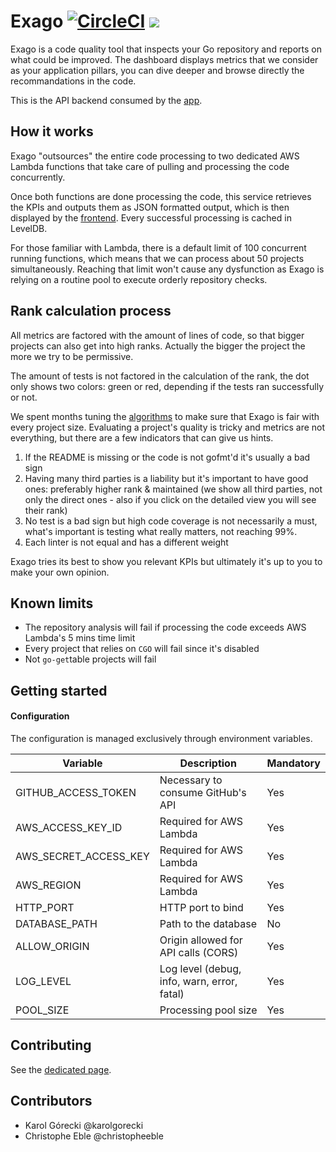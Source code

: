 # Exago [![CircleCI](https://circleci.com/gh/jgautheron/exago.svg?style=svg)](https://circleci.com/gh/jgautheron/exago) [![](https://badge.imagelayers.io/jgautheron/exago:latest.svg)](https://imagelayers.io/?images=jgautheron/exago:latest 'Get your own badge on imagelayers.io')

Exago is a code quality tool that inspects your Go repository and reports on what could be improved. The dashboard displays metrics that we consider as your application pillars, you can dive deeper and browse directly the recommandations in the code.

This is the API backend consumed by the [app](https://github.com/jgautheron/exago-app).

## How it works

Exago "outsources" the entire code processing to two dedicated AWS Lambda functions that take care of pulling and processing the code concurrently.  

Once both functions are done processing the code, this service retrieves the KPIs and outputs them as JSON formatted output, which is then displayed by the [frontend](https://github.com/jgautheron/exago-app). Every successful processing is cached in LevelDB.

For those familiar with Lambda, there is a default limit of 100 concurrent running functions, which means that we can process about 50 projects simultaneously. Reaching that limit won't cause any dysfunction as Exago is relying on a routine pool to execute orderly repository checks.

## Rank calculation process

All metrics are factored with the amount of lines of code, so that bigger projects can also get into high ranks. Actually the bigger the project the more we try to be permissive.

The amount of tests is not factored in the calculation of the rank, the dot only shows two colors: green or red, depending if the tests ran successfully or not.

We spent months tuning the [algorithms](https://docs.google.com/spreadsheets/d/150xwGQVrY-3qH8-VNDqCDzcQRC0wsIG7-uMps-fXQB0/edit?usp=sharing) to make sure that Exago is fair with every project size. Evaluating a project's quality is tricky and metrics are not everything, but there are a few indicators that can give us hints.

1. If the README is missing or the code is not gofmt'd it's usually a bad sign
2. Having many third parties is a liability but it's important to have good ones: preferably higher rank & maintained (we show all third parties, not only the direct ones - also if you click on the detailed view you will see their rank)
3. No test is a bad sign but high code coverage is not necessarily a must, what's important is testing what really matters, not reaching 99%.
4. Each linter is not equal and has a different weight

Exago tries its best to show you relevant KPIs but ultimately it's up to you to make your own opinion.

## Known limits

- The repository analysis will fail if processing the code exceeds AWS Lambda's 5 mins time limit
- Every project that relies on `CGO` will fail since it's disabled
- Not `go-get`table projects will fail

## Getting started

#### Configuration

The configuration is managed exclusively through environment variables.

Variable               | Description | Mandatory
---------------- | ------ | ------------
GITHUB_ACCESS_TOKEN       | Necessary to consume GitHub's API | Yes
AWS_ACCESS_KEY_ID        | Required for AWS Lambda | Yes
AWS_SECRET_ACCESS_KEY     | Required for AWS Lambda | Yes
AWS_REGION     | Required for AWS Lambda | Yes
HTTP_PORT      | HTTP port to bind | Yes
DATABASE_PATH      | Path to the database | No
ALLOW_ORIGIN   | Origin allowed for API calls (CORS) | Yes
LOG_LEVEL   | Log level (debug, info, warn, error, fatal) | Yes
POOL_SIZE   | Processing pool size | Yes

## Contributing

See the [dedicated page](CONTRIBUTING.md).

## Contributors

- Karol Górecki @karolgorecki
- Christophe Eble @christopheeble